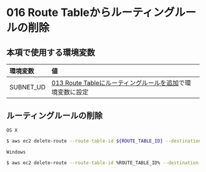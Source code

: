 # 016 Route Tableからルーティングルールの削除

## 本項で使用する環境変数

|環境変数|値|
|:--|:--|
|SUBNET_UD|[013 Route Tableにルーティングルールを追加](vpc/013_add_rule.md)で環境変数に設定|

## ルーティングルールの削除

`OS X`

```bash
$ aws ec2 delete-route --route-table-id ${ROUTE_TABLE_ID} --destination-cidr-block ${DESTINATION_CIDR_BLOCK}
```

`Windows`

```bash
$ aws ec2 delete-route --route-table-id %ROUTE_TABLE_ID% --destination-cidr-block %DESTINATION_CIDR_BLOCK%
```

